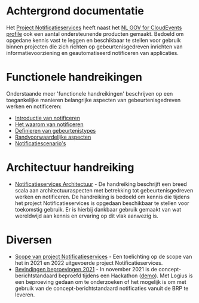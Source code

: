 # Achtergrond documentatie

Het [Project Notificatieservices](https://github.com/VNG-Realisatie/notificatieservices) heeft naast het <a href="https://vng-realisatie.github.io/NL-GOV-profile-for-CloudEvents">NL GOV for CloudEvents profile</a> ook een aantal ondersteunende producten gemaakt. Bedoeld om opgedane kennis vast te leggen en beschikbaar te stellen voor gebruik binnen  projecten die zich richten op gebeurtenisgedreven inrichten van informatievoorziening en geautomatiseerd notificeren van applicaties.
      
# Functionele handreikingen

Onderstaande meer 'functionele handreikingen' beschrijven op een toegankelijke manieren belangrijke aspecten van gebeurtenisgedreven werken en notificeren:

- [Introductie van notificeren](https://github.com/VNG-Realisatie/notificatieservices/blob/main/docs/Achtergrond-documentatie/Introductie_van_Notificeren.pdf)
- [Het waarom van notificeren](https://github.com/VNG-Realisatie/notificatieservices/blob/main/docs/Achtergrond-documentatie/Waarom_Notificeren.pdf)
- [Definieren van gebeurtenistypes](https://github.com/VNG-Realisatie/notificatieservices/blob/main/docs/Achtergrond-documentatie/Gebeurtenistypes_Definieren.pdf)
- [Randvoorwaardelijke aspecten](https://github.com/VNG-Realisatie/notificatieservices/blob/main/docs/Achtergrond-documentatie/Randvoorwaarden_Notificeren.pdf)
- [Notificatiescenario's](https://github.com/VNG-Realisatie/notificatieservices/blob/main/docs/Achtergrond-documentatie/Notificatiescenarios.pdf)


# Architectuur handreiking

- [Notificatieservices Architectuur](https://github.com/VNG-Realisatie/notificatieservices/blob/main/docs/Achtergrond-documentatie/Notificatieservices_Architectuur.pdf) - De handreiking beschrijft een breed scala aan architectuuraspecten met betrekking tot gebeurtenisgedreven werken en notificeren. De handreiking is bedoeld om kennis die tijdens het project Notificatieservices is opgedaan beschikbaar te stellen voor toekomstig gebruik. Er is hierbij dankbaar gebruik gemaakt van wat wereldwijd aan kennis en ervaring op dit vlak aanwezig is.

# Diversen

- [Scope van project Notificatieservices](https://github.com/VNG-Realisatie/notificatieservices/blob/main/docs/Achtergrond-documentatie/Notificatieservices_Scope.pdf) - Een toelichting op de scope van het in 2021 en 2022 uitgevoerde project Notificatieservices. 
- [Bevindingen beproevingen 2021](https://github.com/VNG-Realisatie/notificatieservices/blob/main/docs/Achtergrond-documentatie/Bevindingen_Beproevingen_2021.pdf) - In november 2021 is de concept-berichtstandaard beproefd tijdens een Hackathon ([demo](https://youtu.be/IdneTcAQFbA)). Met Logius is een beproeving gedaan om te onderzoeken of het mogelijk is om met gebruik van de concept-berichtstandaard notificaties vanuit de BRP te leveren.